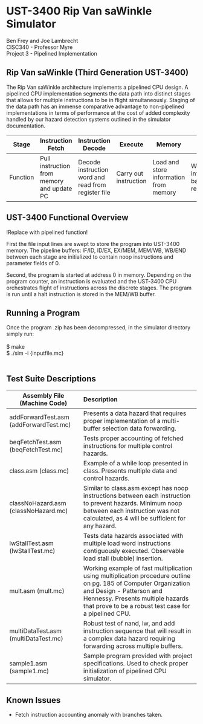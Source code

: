 # UST-3400 Rip Van saWinkle Simulator

Ben Frey and Joe Lambrecht <br />
CISC340 - Professor Myre <br />
Project 3 - Pipelined Implementation

## Rip Van saWinkle (Third Generation UST-3400)
The Rip Van saWinkle architecture implements a pipelined CPU design. A pipelined CPU implementation segments the data path into distinct stages that allows for multiple instructions to be in flight simultaneously. Staging of the data path has an immense comparative advantage to non-pipelined implementations in terms of performance at the cost of added complexity handled by our hazard detection systems outlined in the simulator documentation.

| Stage | Instruction Fetch | Instruction Decode | Execute | Memory | Write-back | End |
| ----- | ----------------- | ------------------ | --------| ------ | ---------- | --- |
| Function |  Pull instruction from memory and update PC  |  Decode instruction word and read from register file | Carry out instruction | Load and store information from memory |  Write information back to register file  | Allows for easier data forwarding across buffers |

## UST-3400 Functional Overview
!Replace with pipelined function!

First the file input lines are swept to store the program into UST-3400 memory. The pipeline buffers: IF/ID, ID/EX, EX/MEM, MEM/WB, WB/END between each stage are initialized to contain noop instructions and parameter fields of 0.

Second, the program is started at address 0 in memory. Depending on the program counter, an instruction is evaluated and the UST-3400 CPU orchestrates flight of instructions across the discrete stages. The program is run until a halt instruction is stored in the MEM/WB buffer.

## Running a Program
Once the program .zip has been decompressed, in the simulator directory simply run:<br />
<br />
$ make<br />
$ ./sim -i {inputfile.mc}<br />
<br />

## Test Suite Descriptions
| Assembly File (Machine Code)          | Description |
| ------------- | :---------------------|
| addForwardTest.asm (addForwardTest.mc) | Presents a data hazard that requires proper implementation of a multi-buffer selection data forwarding. |
| beqFetchTest.asm (beqFetchTest.mc) | Tests proper accounting of fetched instructions for multiple control hazards. |
| class.asm (class.mc) | Example of a while loop presented in class. Presents multiple data and control hazards. |
| classNoHazard.asm (classNoHazard.mc) | Similar to class.asm except has noop instructions between each instruction to prevent hazards. Minimum noop between each instruction was not calculated, as 4 will be sufficient for any hazard. |
| lwStallTest.asm (lwStallTest.mc) | Tests data hazards associated with multiple load word instructions contiguously executed. Observable load stall (bubble) insertion. |
| mult.asm (mult.mc) | Working example of fast multiplication using multiplication procedure outline on pg. 185 of Computer Organization and Design - Patterson and Hennessy. Presents multiple hazards that prove to be a robust test case for a pipelined CPU. |
| multiDataTest.asm (multiDataTest.mc) | Robust test of nand, lw, and add instruction sequence that will result in a complex data hazard requiring forwarding across multiple buffers. |
| sample1.asm (sample1.mc) | Sample program provided with project specifications. Used to check proper initialization of pipelined CPU simulator. |

## Known Issues
- Fetch instruction accounting anomaly with branches taken.
